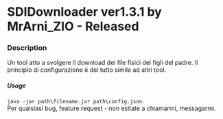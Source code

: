 # SDIDownloader ver1.3.1 by MrArni_ZIO - Released
### Description
Un tool atto a svolgere il download dei file fisici dei figli del padre. 
Il principio di configurazione è del tutto simile ad altri tool. 
#### _Usage_
`java -jar path\filename.jar path\config.json`.<br>
Per qualsiasi bug, feature request - non esitate a chiamarmi, messagarmi.
